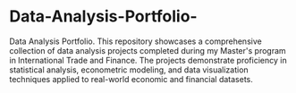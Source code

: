 # Data-Analysis-Portfolio-
Data Analysis Portfolio. This repository showcases a comprehensive collection of data analysis projects completed during my Master's program in International Trade and Finance. The projects demonstrate proficiency in statistical analysis, econometric modeling, and data visualization techniques applied to real-world economic and financial datasets.
